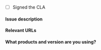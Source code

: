 - [ ] Signed the CLA

#### Issue description

#### Relevant URLs

#### What products and version are you using?


<!--
Is this an issue with the InfluxDB documentation (typos, missing/inaccurate information, etc.)
or it related to a specific InfluxData project (bug report, unexpected behavior, etc.)?
Submit product-related issues to the appropriate Github repository in the
[InfluxData organization](https://github.com/influxdata).
-->
